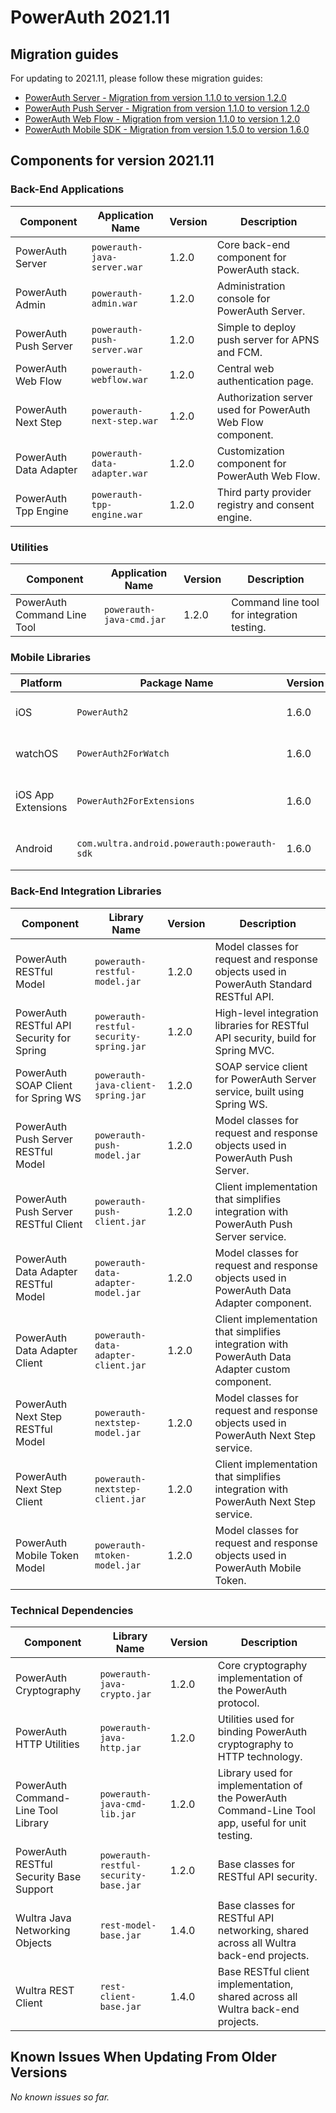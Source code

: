 # PowerAuth 2021.11

## Migration guides

For updating to 2021.11, please follow these migration guides:

- [PowerAuth Server - Migration from version 1.1.0 to version 1.2.0](https://github.com/wultra/powerauth-server/blob/develop/docs/PowerAuth-Server-1.2.0.md)
- [PowerAuth Push Server - Migration from version 1.1.0 to version 1.2.0](https://github.com/wultra/powerauth-push-server/blob/develop/docs/PowerAuth-Push-Server-1.2.0.md)
- [PowerAuth Web Flow - Migration from version 1.1.0 to version 1.2.0](https://github.com/wultra/powerauth-webflow/blob/develop/docs/Web-Flow-1.2.0.md)
- [PowerAuth Mobile SDK - Migration from version 1.5.0 to version 1.6.0](https://github.com/wultra/powerauth-mobile-sdk/blob/develop/docs/Migration-from-1.5-to-1.6.md)

## Components for version 2021.11

### Back-End Applications

| Component | Application Name | Version | Description |
|---|---|---|---|
| PowerAuth Server | `powerauth-java-server.war` | 1.2.0 | Core back-end component for PowerAuth stack. |
| PowerAuth Admin | `powerauth-admin.war` | 1.2.0 | Administration console for PowerAuth Server. |
| PowerAuth Push Server | `powerauth-push-server.war` | 1.2.0 | Simple to deploy push server for APNS and FCM. |
| PowerAuth Web Flow | `powerauth-webflow.war` | 1.2.0 | Central web authentication page. |
| PowerAuth Next Step | `powerauth-next-step.war` | 1.2.0 | Authorization server used for PowerAuth Web Flow component. |
| PowerAuth Data Adapter | `powerauth-data-adapter.war` | 1.2.0 | Customization component for PowerAuth Web Flow. |
| PowerAuth Tpp Engine | `powerauth-tpp-engine.war` | 1.2.0 | Third party provider registry and consent engine. |

### Utilities

| Component | Application Name | Version | Description |
|---|---|---|---|
| PowerAuth Command Line Tool | `powerauth-java-cmd.jar` | 1.2.0 | Command line tool for integration testing. |

### Mobile Libraries

| Platform | Package Name | Version | Description |
|---|---|---|---|
| iOS | `PowerAuth2` | 1.6.0 | A client library for iOS. |
| watchOS | `PowerAuth2ForWatch` | 1.6.0 | A limited library for watchOS. |
| iOS App Extensions | `PowerAuth2ForExtensions` | 1.6.0 | A limited library for iOS App Extensions. |
| Android | `com.wultra.android.powerauth:powerauth-sdk` | 1.6.0 | A client library for Android. |

### Back-End Integration Libraries

| Component | Library Name |  Version | Description |
|---|---|---|---|
| PowerAuth RESTful Model | `powerauth-restful-model.jar` | 1.2.0 | Model classes for request and response objects used in PowerAuth Standard RESTful API. |
| PowerAuth RESTful API Security for Spring | `powerauth-restful-security-spring.jar` | 1.2.0 | High-level integration libraries for RESTful API security, build for Spring MVC. |
| PowerAuth SOAP Client for Spring WS | `powerauth-java-client-spring.jar` | 1.2.0 | SOAP service client for PowerAuth Server service, built using Spring WS. |
| PowerAuth Push Server RESTful Model | `powerauth-push-model.jar` | 1.2.0 | Model classes for request and response objects used in PowerAuth Push Server. |
| PowerAuth Push Server RESTful Client | `powerauth-push-client.jar` | 1.2.0 | Client implementation that simplifies integration with PowerAuth Push Server service. |
| PowerAuth Data Adapter RESTful Model | `powerauth-data-adapter-model.jar` | 1.2.0 | Model classes for request and response objects used in PowerAuth Data Adapter component. |
| PowerAuth Data Adapter Client | `powerauth-data-adapter-client.jar` | 1.2.0 | Client implementation that simplifies integration with PowerAuth Data Adapter custom component. |
| PowerAuth Next Step RESTful Model | `powerauth-nextstep-model.jar` | 1.2.0 | Model classes for request and response objects used in PowerAuth Next Step service. |
| PowerAuth Next Step Client | `powerauth-nextstep-client.jar` | 1.2.0 | Client implementation that simplifies integration with PowerAuth Next Step service. |
| PowerAuth Mobile Token Model | `powerauth-mtoken-model.jar` | 1.2.0 | Model classes for request and response objects used in PowerAuth Mobile Token. |

### Technical Dependencies

| Component | Library Name | Version | Description |
|---|---|---|---|
| PowerAuth Cryptography | `powerauth-java-crypto.jar` | 1.2.0 | Core cryptography implementation of the PowerAuth protocol. |
| PowerAuth HTTP Utilities | `powerauth-java-http.jar` | 1.2.0 | Utilities used for binding PowerAuth cryptography to HTTP technology. |
| PowerAuth Command-Line Tool Library | `powerauth-java-cmd-lib.jar` | 1.2.0 | Library used for implementation of the PowerAuth Command-Line Tool app, useful for unit testing. |
| PowerAuth RESTful Security Base Support | `powerauth-restful-security-base.jar` | 1.2.0 | Base classes for RESTful API security. |
| Wultra Java Networking Objects | `rest-model-base.jar` | 1.4.0 | Base classes for RESTful API networking, shared across all Wultra back-end projects. |
| Wultra REST Client | `rest-client-base.jar` | 1.4.0 | Base RESTful client implementation, shared across all Wultra back-end projects. |

## Known Issues When Updating From Older Versions

_No known issues so far._